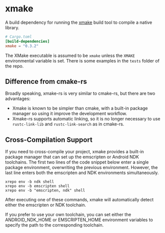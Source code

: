 # xmake

A build dependency for running the [xmake](https://xmake.io/) build tool to compile a native
library.

```toml
# Cargo.toml
[build-dependencies]
xmake = "0.3.2"
```

The XMake executable is assumed to be `xmake` unless the `XMAKE`
environmental variable is set.
There is some examples in the `tests` folder of the repo. 

## Difference from cmake-rs

Broadly speaking, xmake-rs is very similar to cmake-rs, but there are two advantages:
* Xmake is known to be simpler than cmake, with a built-in package manager so using it improve the development workflow.
* Xmake-rs supports automatic linking, so it is no longer necessary to use `rustc-link-lib` and `rustc-link-search` as in cmake-rs.

## Cross-Compilation Support

If you need to cross-compile your project, xmake provides a built-in package manager that can set up the emscripten or Android NDK toolchains. The first two lines of the code snippet below enter a single package environment, overwriting the previous environment. However, the last line enters both the emscripten and NDK environments simultaneously.
```
xrepo env -b ndk shell
xrepo env -b emscripten shell
xrepo env -b "emscripten, ndk" shell
```
After executing one of these commands, xmake will automatically detect either the emscripten or NDK toolchain.

If you prefer to use your own toolchain, you can set either the ANDROID_NDK_HOME or EMSCRIPTEN_HOME environment variables to specify the path to the corresponding toolchain.